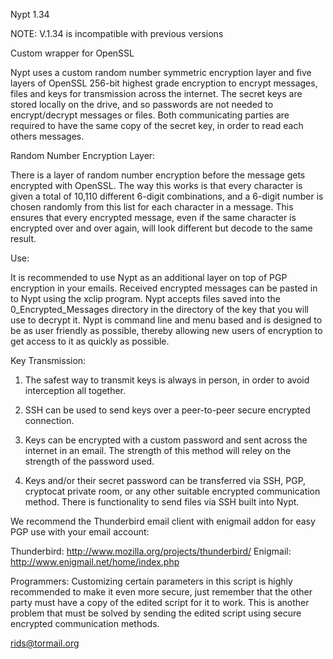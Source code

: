  Nypt 1.34
 
NOTE: V.1.34 is incompatible with previous versions

Custom wrapper for OpenSSL

Nypt uses a custom random number symmetric encryption layer and five layers of OpenSSL 256-bit highest grade encryption to encrypt messages, files and keys for transmission across the internet. The secret keys are stored locally on the drive, and so passwords are not needed to encrypt/decrypt messages or files. Both communicating parties are required to have the same copy of the secret key, in order to read each others messages.

Random Number Encryption Layer:

There is a layer of random number encryption before the message gets encrypted with OpenSSL. The way this works is that every character is given a total of 10,110 different 6-digit combinations, and a 6-digit number is chosen randomly from this list for each character in a message. This ensures that every encrypted message, even if the same character is encrypted over and over again, will look different but decode to the same result.

Use:

It is recommended to use Nypt as an additional layer on top of PGP encryption in your emails. Received encrypted messages can be pasted in to Nypt using the xclip program. Nypt accepts files saved into the 0_Encrypted_Messages directory in the directory of the key that you will use to decrypt it. Nypt is command line and menu based and is designed to be as user friendly as possible, thereby allowing new users of encryption to get access to it as quickly as possible.

Key Transmission:

1. The safest way to transmit keys is always in person, in order to avoid interception all together.

2. SSH can be used to send keys over a peer-to-peer secure encrypted connection.

3. Keys can be encrypted with a custom password and sent across the internet in an email. The strength of this method will reley on the strength of the password used.

4. Keys and/or their secret password can be transferred via SSH, PGP, cryptocat private room, or any other suitable encrypted communication method. There is functionality to send files via SSH built into Nypt.

We recommend the Thunderbird email client with enigmail addon for easy PGP use with your email account:

Thunderbird: http://www.mozilla.org/projects/thunderbird/
Enigmail: http://www.enigmail.net/home/index.php

Programmers: Customizing certain parameters in this script is highly recommended to make it even more secure, just remember that the other party must have a copy of the edited script for it to work. This is another problem that must be solved by sending the edited script using secure encrypted communication methods.

rids@tormail.org 
